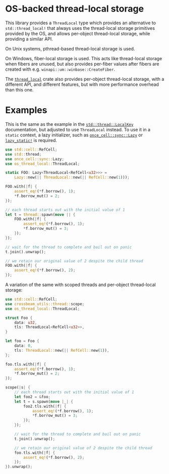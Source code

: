 # OS-backed thread-local storage

This library provides a `ThreadLocal` type which provides an alternative
to `std::thread_local!` that always uses the thread-local storage
primitives provided by the OS, and allows per-object thread-local storage,
while providing a similar API.

On Unix systems, pthread-based thread-local storage is used.

On Windows, fiber-local storage is used. This acts like thread-local
storage when fibers are unused, but also provides per-fiber values
after fibers are created with e.g. `winapi::um::winbase::CreateFiber`.

The [`thread_local`](https://crates.io/crates/thread_local) crate also provides
per-object thread-local storage, with a different API, and different features,
but with more performance overhead than this one.

# Examples

This is the same as the example in the [`std::thread::LocalKey`] documentation,
but adjusted to use `ThreadLocal` instead. To use it in a `static` context, a
lazy initializer, such as [`once_cell::sync::Lazy`] or [`lazy_static!`] is
required.

  [`std::thread::LocalKey`]: https://doc.rust-lang.org/std/thread/struct.LocalKey.html
  [`once_cell::sync::Lazy`]: https://docs.rs/once_cell/1.2.0/once_cell/sync/struct.Lazy.html
  [`lazy_static!`]: https://docs.rs/lazy_static/1.4.0/lazy_static/

```rust
use std::cell::RefCell;
use std::thread;
use once_cell::sync::Lazy;
use os_thread_local::ThreadLocal;

static FOO: Lazy<ThreadLocal<RefCell<u32>>> =
    Lazy::new(|| ThreadLocal::new(|| RefCell::new(1)));

FOO.with(|f| {
    assert_eq!(*f.borrow(), 1);
    *f.borrow_mut() = 2;
});

// each thread starts out with the initial value of 1
let t = thread::spawn(move || {
    FOO.with(|f| {
        assert_eq!(*f.borrow(), 1);
        *f.borrow_mut() = 3;
    });
});

// wait for the thread to complete and bail out on panic
t.join().unwrap();

// we retain our original value of 2 despite the child thread
FOO.with(|f| {
    assert_eq!(*f.borrow(), 2);
});
```

A variation of the same with scoped threads and per-object thread-local
storage:

```rust
use std::cell::RefCell;
use crossbeam_utils::thread::scope;
use os_thread_local::ThreadLocal;

struct Foo {
    data: u32,
    tls: ThreadLocal<RefCell<u32>>,
}

let foo = Foo {
    data: 0,
    tls: ThreadLocal::new(|| RefCell::new(1)),
};

foo.tls.with(|f| {
    assert_eq!(*f.borrow(), 1);
    *f.borrow_mut() = 2;
});

scope(|s| {
    // each thread starts out with the initial value of 1
    let foo2 = &foo;
    let t = s.spawn(move |_| {
        foo2.tls.with(|f| {
            assert_eq!(*f.borrow(), 1);
            *f.borrow_mut() = 3;
        });
    });

    // wait for the thread to complete and bail out on panic
    t.join().unwrap();

    // we retain our original value of 2 despite the child thread
    foo.tls.with(|f| {
        assert_eq!(*f.borrow(), 2);
    });
}).unwrap();
```
